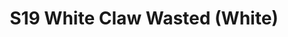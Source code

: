 ---
title: S19 White Claw Wasted (White)
permalink: "/teams/white"
members:
- Camilo Apolinares
- CJ Babb (QB)
- Jack Blaney
- Andrew Carr
- Matt Devino
- Andrew Gordon
- Kris Kostura
- Joey Kouri
- Stephanie McDaniel (Captain)
- Benjamin McEvoy
- Andy Packey
- Darryl Pilate
- Tony Smith
- Chris Gillyard
teamid: 7027
name: S19 White Claw Wasted
color: White
division: ''
---